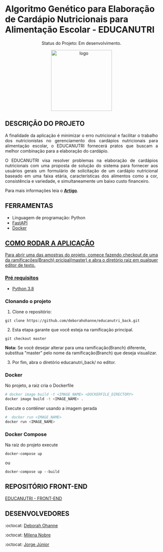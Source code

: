 # Algoritmo Genético para Elaboração de Cardápio Nutricionais para Alimentação Escolar - EDUCANUTRI 

<p align="center"> Status do Projeto: Em desenvolvimento.
<div align="center">   
   <img width="200" alt="logo" src="https://user-images.githubusercontent.com/48803004/99796555-78219200-2b0c-11eb-9f90-fa303c4499fa.png">
</div>

## DESCRIÇÃO DO PROJETO

<p align="justify"> A finalidade da aplicação é minimizar o erro nutricional e facilitar o trabalho dos nutricionistas no gerenciamento dos cardápios nutricionais para alimentação escolar, o EDUCANUTRI fornecerá pratos que buscam a melhor combinação para a elaboração do cardápio. </p>

<p align="justify"> O EDUCANUTRI visa resolver problemas na elaboração de cardápios nutricionais com uma proposta de solução do sistema para fornecer aos usuários gerais um formulário de solicitação de um cardápio nutricional baseado em uma faixa etária, características dos alimentos como a cor, consistência e variedade, e simultaneamente um baixo custo financeiro. </p>

<p align="justify">Para mais informações leia o <b><a href="">Artigo<a></b>.  </p>
   
## FERRAMENTAS

<ul>
   <li> Linguagem de programação: Python <a href="https://www.python.org/"> </li>
   <li> FastAPI <a href="https://fastapi.tiangolo.com/"> </li>
   <li> Docker <a href="https://www.docker.com/"> </li> 
</ul>   

## COMO RODAR A APLICAÇÃO 
<p align="justify"> Para abrir uma das amostras do projeto, comece fazendo checkout de uma da ramificações(Branch) pricipal(master) e abra o diretório raiz em qualquer editor de texto.</p>

### Pré requisitos

- [Python 3.8](https://www.python.org/)


### Clonando o projeto

1. Clone o repositório:

```
git clone https://github.com/deborahohanne/educanutri_back.git
```

2. Esta etapa garante que você esteja na ramificação principal. 

```
git checkout master
```

<b>Nota:</b> Se você desejar alterar para uma ramificação(Branch) diferente, substitua "master" pelo nome da ramificação(Branch) que deseja visualizar.

3. Por fim, abra o diretório educanutri_back/ no editor.

### Docker

No projeto, a raiz cria o Dockerfile

```bash
# docker image build -t <IMAGE_NAME> <DOCKERFILE_DIRECTORY>
docker image build -t <IMAGE_NAME> .
```

Execute o contêiner usando a imagem gerada
```bash
#  docker run <IMAGE_NAME>
docker run <IMAGE_NAME>
```

### Docker Compose

Na raiz do projeto execute
```
docker-compose up
```
ou
```
docker-compose up --build
```
   
## REPOSITÓRIO FRONT-END

<p align="justify"><a href="https://github.com/MilenaNobre/educanutri_frontend"> EDUCANUTRI - FRONT-END </a> </p>
  
## DESENVOLVEDORES
<p align="justify"> :octocat: <a href="https://github.com/deborahohanne"> Deborah Ohanne </a> </p>
<p align="justify"> :octocat: <a href="https://github.com/MilenaNobre"> Milena Nobre </a> </p>
<p align="justify"> :octocat: <a href="https://github.com/jjorge98"> Jorge Júnior </a> </p>
